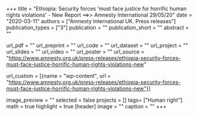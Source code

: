 +++
title = "Ethiopia: Security forces 'must face justice for horrific human rights violations' - New Report ==>> Amnesty International 29/05/20"
date = "2020-03-11"
authors = ["Amnesty International UK.		Press releases"]
publication_types = ["3"]
publication = ""
publication_short = ""
abstract = ""

url_pdf = ""
url_preprint = ""
url_code = ""
url_dataset = ""
url_project = ""
url_slides = ""
url_video = ""
url_poster = ""
url_source = "https://www.amnesty.org.uk/press-releases/ethiopia-security-forces-must-face-justice-horrific-human-rights-violations-new"

url_custom = [{name = "wp-content", url = "https://www.amnesty.org.uk/press-releases/ethiopia-security-forces-must-face-justice-horrific-human-rights-violations-new"}]

image_preview = ""
selected = false
projects = []
tags= ["Human right"]
math = true
highlight = true
[header]
image = ""
caption = ""
+++





